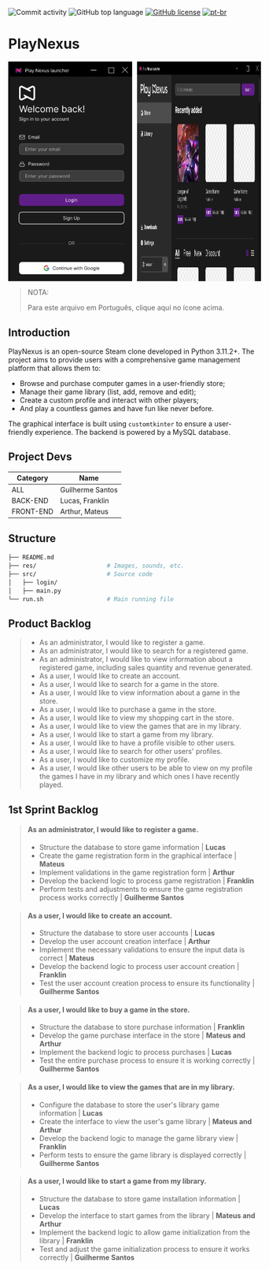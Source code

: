 ![Commit activity](https://img.shields.io/github/commit-activity/m/iyksh/PlayNexus)
![GitHub top language](https://img.shields.io/github/languages/top/iyksh/PlayNexus?logo=python&label=)
[![GitHub license](https://img.shields.io/github/license/iyksh/PlayNexus)](https://github.com/iyksh/PlayNexus/LICENSE)
[![pt-br](https://img.shields.io/badge/lang-pt--br-green.svg)](./res/README_PTBR.md)

# PlayNexus


<div style="display: flex;">
    <img src="res/_login_figma.png" alt="Login Figma" style="width: 50%; margin-right: 10px;">
    <img src="res/_launcher_figma.png" alt="Launcher Figma" style="width: 50%;">
</div>



> NOTA:
>
> Para este arquivo em Português, clique aqui no ícone acima.

## Introduction

PlayNexus is an open-source Steam clone developed in Python 3.11.2+. The project aims to provide users with a comprehensive game management platform that allows them to:

- Browse and purchase computer games in a user-friendly store;
- Manage their game library (list, add, remove and edit);
- Create a custom profile and interact with other players;
- And play a countless games and have fun like never before.

The graphical interface is built using `customtkinter` to ensure a user-friendly experience. The backend is powered by a MySQL database.

## Project Devs

| Category  | Name             |
| --------- | ---------------- |
| ALL       | Guilherme Santos |
| BACK-END  | Lucas, Franklin  |
| FRONT-END | Arthur, Mateus   |

## Structure

```sh
├── README.md
├── res/                    # Images, sounds, etc.
├── src/                    # Source code
│   ├── login/
│   ├── main.py
└── run.sh                  # Main running file
```

## Product Backlog

> * As an administrator, I would like to register a game.
> * As an administrator, I would like to search for a registered game.
> * As an administrator, I would like to view information about a registered game, including sales quantity and revenue generated.
> * As a user, I would like to create an account.
> * As a user, I would like to search for a game in the store.
> * As a user, I would like to view information about a game in the store.
> * As a user, I would like to purchase a game in the store.
> * As a user, I would like to view my shopping cart in the store.
> * As a user, I would like to view the games that are in my library.
> * As a user, I would like to start a game from my library.
> * As a user, I would like to have a profile visible to other users.
> * As a user, I would like to search for other users' profiles.
> * As a user, I would like to customize my profile.
> * As a user, I would like other users to be able to view on my profile the games I have in my library and which ones I have recently played.


## 1st Sprint Backlog

> #### **As an administrator, I would like to register a game.**
>
> * Structure the database to store game information | **Lucas**
> * Create the game registration form in the graphical interface | **Mateus**
> * Implement validations in the game registration form | **Arthur**
> * Develop the backend logic to process game registration | **Franklin**
> * Perform tests and adjustments to ensure the game registration process works correctly | **Guilherme Santos**

> #### **As a user, I would like to create an account.**
>
> * Structure the database to store user accounts | **Lucas**
> * Develop the user account creation interface | **Arthur**
> * Implement the necessary validations to ensure the input data is correct | **Mateus**
> * Develop the backend logic to process user account creation | **Franklin**
> * Test the user account creation process to ensure its functionality | **Guilherme Santos**

> #### **As a user, I would like to buy a game in the store.**
>
> * Structure the database to store purchase information | **Franklin**
> * Develop the game purchase interface in the store | **Mateus and Arthur**
> * Implement the backend logic to process purchases | **Lucas**
> * Test the entire purchase process to ensure it is working correctly | **Guilherme Santos**

> #### **As a user, I would like to view the games that are in my library.**
>
> * Configure the database to store the user's library game information | **Lucas**
> * Create the interface to view the user's game library | **Mateus and Arthur**
> * Develop the backend logic to manage the game library view | **Franklin**
> * Perform tests to ensure the game library is displayed correctly | **Guilherme Santos**

> #### **As a user, I would like to start a game from my library.**
>
> * Structure the database to store game installation information | **Lucas**
> * Develop the interface to start games from the library | **Mateus and Arthur**
> * Implement the backend logic to allow game initialization from the library | **Franklin**
> * Test and adjust the game initialization process to ensure it works correctly | **Guilherme Santos**
